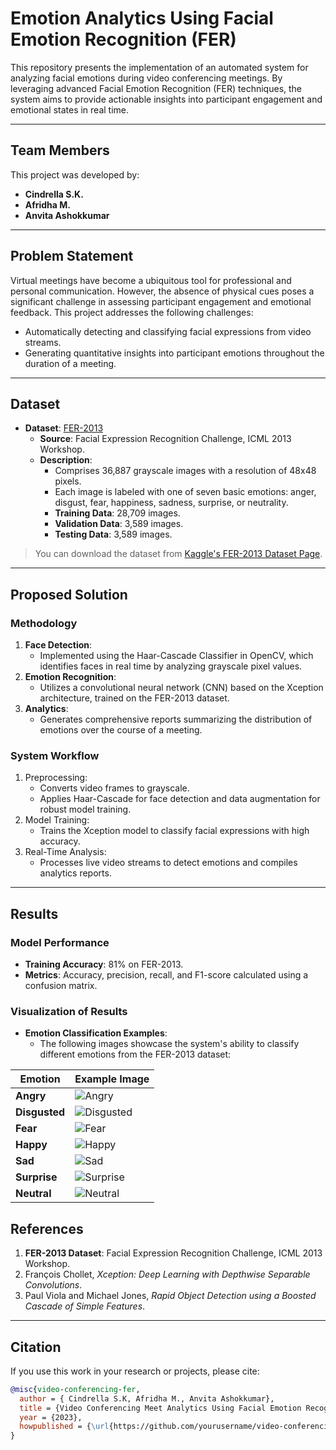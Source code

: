 # Emotion Analytics Using Facial Emotion Recognition (FER)

This repository presents the implementation of an automated system for analyzing facial emotions during video conferencing meetings. By leveraging advanced Facial Emotion Recognition (FER) techniques, the system aims to provide actionable insights into participant engagement and emotional states in real time.

---

## Team Members

This project was developed by:
- **Cindrella S.K.**
- **Afridha M.**
- **Anvita Ashokkumar**

---

## Problem Statement

Virtual meetings have become a ubiquitous tool for professional and personal communication. However, the absence of physical cues poses a significant challenge in assessing participant engagement and emotional feedback. This project addresses the following challenges:
- Automatically detecting and classifying facial expressions from video streams.
- Generating quantitative insights into participant emotions throughout the duration of a meeting.

---

## Dataset

- **Dataset**: [FER-2013](https://www.kaggle.com/datasets/msambare/fer2013)
  - **Source**: Facial Expression Recognition Challenge, ICML 2013 Workshop.
  - **Description**:
    - Comprises 36,887 grayscale images with a resolution of 48x48 pixels.
    - Each image is labeled with one of seven basic emotions: anger, disgust, fear, happiness, sadness, surprise, or neutrality.
    - **Training Data**: 28,709 images.
    - **Validation Data**: 3,589 images.
    - **Testing Data**: 3,589 images.

> You can download the dataset from [Kaggle's FER-2013 Dataset Page](https://www.kaggle.com/datasets/msambare/fer2013).

---

## Proposed Solution

### **Methodology**
1. **Face Detection**:
   - Implemented using the Haar-Cascade Classifier in OpenCV, which identifies faces in real time by analyzing grayscale pixel values.
2. **Emotion Recognition**:
   - Utilizes a convolutional neural network (CNN) based on the Xception architecture, trained on the FER-2013 dataset.
3. **Analytics**:
   - Generates comprehensive reports summarizing the distribution of emotions over the course of a meeting.

### **System Workflow**
1. Preprocessing:
   - Converts video frames to grayscale.
   - Applies Haar-Cascade for face detection and data augmentation for robust model training.
2. Model Training:
   - Trains the Xception model to classify facial expressions with high accuracy.
3. Real-Time Analysis:
   - Processes live video streams to detect emotions and compiles analytics reports.

---

## Results

### **Model Performance**
- **Training Accuracy**: 81% on FER-2013.
- **Metrics**: Accuracy, precision, recall, and F1-score calculated using a confusion matrix.

### **Visualization of Results**

- **Emotion Classification Examples**:
  - The following images showcase the system's ability to classify different emotions from the FER-2013 dataset:
  
| Emotion       | Example Image                       |
|---------------|-------------------------------------|
| **Angry**     | ![Angry](examples/5.png)        |
| **Disgusted** | ![Disgusted](examples/7.png)|
| **Fear**      | ![Fear](examples/3.png)          |
| **Happy**     | ![Happy](examples/1.png)        |
| **Sad**       | ![Sad](examples/6.png)            |
| **Surprise**  | ![Surprise](examples/4.png)  |
| **Neutral**   | ![Neutral](examples/2.png)    |



## References

1. **FER-2013 Dataset**: Facial Expression Recognition Challenge, ICML 2013 Workshop.
2. François Chollet, *Xception: Deep Learning with Depthwise Separable Convolutions*.
3. Paul Viola and Michael Jones, *Rapid Object Detection using a Boosted Cascade of Simple Features*.

---

## Citation

If you use this work in your research or projects, please cite:
```bibtex
@misc{video-conferencing-fer,
  author = { Cindrella S.K, Afridha M., Anvita Ashokkumar},
  title = {Video Conferencing Meet Analytics Using Facial Emotion Recognition},
  year = {2023},
  howpublished = {\url{https://github.com/yourusername/video-conferencing-fer}}
}

